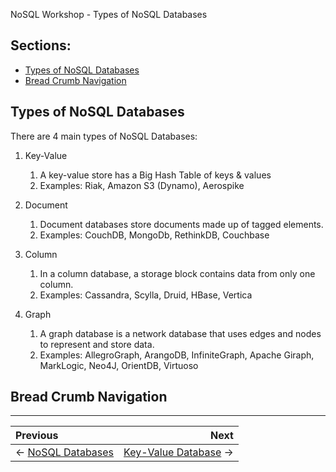 NoSQL Workshop - Types of NoSQL Databases

## Sections:

* [Types of NoSQL Databases](#types-of-nosql-databases)
* [Bread Crumb Navigation](#bread-crumb-navigation)

## Types of NoSQL Databases

There are 4 main types of NoSQL Databases:

1. Key-Value
    1. A key-value store has a Big Hash Table of keys & values 
    2. Examples: Riak, Amazon S3 (Dynamo), Aerospike

2. Document
    1. Document databases store documents made up of tagged elements. 
    2. Examples: CouchDB, MongoDb, RethinkDB, Couchbase

3. Column
    1. In a column database, a storage block contains data from only one column.
    2. Examples: Cassandra, Scylla, Druid, HBase, Vertica

4. Graph
    1. A graph database is a network database that uses edges and nodes to represent and store data. 
    2. Examples: AllegroGraph, ArangoDB, InfiniteGraph, Apache Giraph, MarkLogic, Neo4J, OrientDB, Virtuoso

## Bread Crumb Navigation
_________________________

Previous | Next
:------- | ---:
← [NoSQL Databases](./nosql-databases.md) | [Key-Value Database](./key-value-database.md) →
